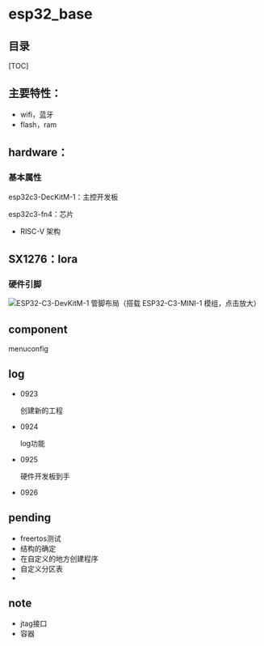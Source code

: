 # esp32_base

## 目录

[TOC]



## 主要特性：

- wifi，蓝牙
- flash，ram

## hardware：

### 基本属性

esp32c3-DecKitM-1：主控开发板

esp32c3-fn4：芯片

- RISC-V 架构




SX1276：lora
- 



### 硬件引脚

![ESP32-C3-DevKitM-1 管脚布局（搭载 ESP32-C3-MINI-1 模组，点击放大）](E:\32_project\ESP\ESP32\base\README.assets\esp32-c3-devkitm-1-v1-pinout.png)





## component

menuconfig





## log

- 0923

  创建新的工程
  
- 0924

  log功能

- 0925

  硬件开发板到手

- 0926

  

## pending

- freertos测试
- 结构的确定
- 在自定义的地方创建程序
- 自定义分区表
- 



## note

- jtag接口
- 容器

